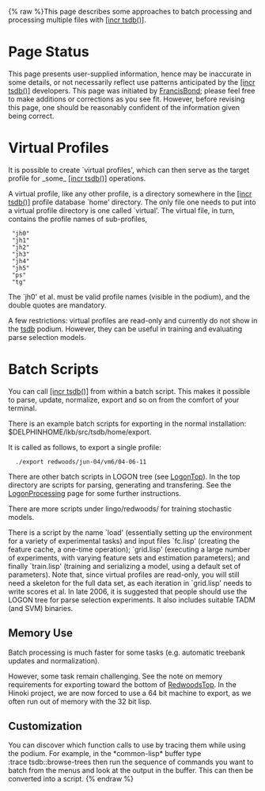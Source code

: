 {% raw %}This page describes some approaches to batch processing and processing
multiple files with [\[incr tsdb()\]](http://www.delph-in.net/itsdb).

# Page Status

This page presents user-supplied information, hence may be inaccurate in
some details, or not necessarily reflect use patterns anticipated by the
[\[incr tsdb()\]](http://www.delph-in.net/itsdb) developers. This page
was initiated by [FrancisBond](https://delph-in.github.io/docs/garage/FrancisBond); please feel free to make
additions or corrections as you see fit. However, before revising this
page, one should be reasonably confident of the information given being
correct.

# Virtual Profiles

It is possible to create \`virtual profiles', which can then serve as
the target profile for \_some\_ [\[incr
tsdb()\]](http://www.delph-in.net/itsdb) operations.

A virtual profile, like any other profile, is a directory somewhere in
the [\[incr tsdb()\]](http://www.delph-in.net/itsdb) profile database
\`home' directory. The only file one needs to put into a virtual profile
directory is one called \`virtual'. The virtual file, in turn, contains
the profile names of sub-profiles,

     "jh0"
     "jh1"
     "jh2"
     "jh3"
     "jh4"
     "jh5"
     "ps"
     "tg"

The \`jh0' et al. must be valid profile names (visible in the podium),
and the double quotes are mandatory.

A few restrictions: virtual profiles are read-only and currently do not
show in the [tsdb](/tsdb) podium. However, they can be useful in
training and evaluating parse selection models.

# Batch Scripts

You can call [\[incr tsdb()\]](http://www.delph-in.net/itsdb) from
within a batch script. This makes it possible to parse, update,
normalize, export and so on from the comfort of your terminal.

There is an example batch scripts for exporting in the normal
installation: $DELPHINHOME/lkb/src/tsdb/home/export.

It is called as follows, to export a single profile:

      ./export redwoods/jun-04/vm6/04-06-11

There are other batch scripts in LOGON tree (see [LogonTop](https://delph-in.github.io/docs/tools/LogonTop)).
In the top directory are scripts for parsing, generating and
transfering. See the [LogonProcessing](https://delph-in.github.io/docs/tools/LogonProcessing) page for some
further instructions.

There are more scripts under lingo/redwoods/ for training stochastic
models.

There is a script by the name \`load' (essentially setting up the
environment for a variety of experimental tasks) and input files
\`fc.lisp' (creating the feature cache, a one-time operation);
\`grid.lisp' (executing a large number of experiments, with varying
feature sets and estimation parameters); and finally \`train.lisp'
(training and serializing a model, using a default set of parameters).
Note that, since virtual profiles are read-only, you will still need a
skeleton for the full data set, as each iteration in \`grid.lisp' needs
to write scores et al. In late 2006, it is suggested that people should
use the LOGON tree for parse selection experiments. It also includes
suitable TADM (and SVM) binaries.

## Memory Use

Batch processing is much faster for some tasks (e.g. automatic treebank
updates and normalization).

However, some task remain challenging. See the note on memory
requirements for exporting toward the bottom of
[RedwoodsTop](https://delph-in.github.io/docs/garage/RedwoodsTop). In the Hinoki project, we are now forced to
use a 64 bit machine to export, as we often run out of memory with the
32 bit lisp.

## Customization

You can discover which function calls to use by tracing them while using
the podium. For example, in the \*common-lisp\* buffer type
:trace tsdb::browse-trees then run the sequence of commands you want to
batch from the menus and look at the output in the buffer. This can then
be converted into a script.
<update date omitted for speed>{% endraw %}